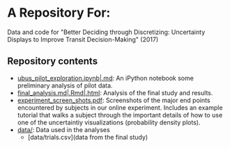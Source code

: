 # A Repository For:
Data and code for "Better Deciding through Discretizing: Uncertainty Displays to Improve Transit Decision-Making" (2017)

## Repository contents
* [ubus_pilot_exploration.ipynb|.md](ubus_pilot_exploration.ipynb): An iPython notebook some preliminary analysis of pilot data.
* [final_analysis.md|.Rmd|.html](final_analysis.md): Analysis of the final study and results.
* [experiment_screen_shots.pdf](experiment_screen_shots.pdf): Screenshots of the major end points encountered by subjects in our online experiment. Includes an example tutorial that walks a subject through the important details of how to use one of the uncertaintiy visualizations (probability density plots).
* [data/](data/): Data used in the analyses
  * [data/trials.csv](data from the final study)
